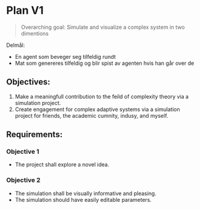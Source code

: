 # Plan V1

> Overarching goal: Simulate and visualize a complex system in two dimentions

Delmål:

- En agent som beveger seg tilfeldig rundt
- Mat som genereres tilfeldig og blir spist av agenten hvis han går over de


## Objectives:
1. Make a meaningfull contribution to the feild of complexity theory via a simulation project.
2. Create engagement for complex adaptive systems via a simulation project for friends, the academic cumnity, indusy, and myself.

## Requirements:
### Objective 1
* The project shall explore a novel idea.

### Objective 2
* The simulation shall be visually informative and pleasing.
* The simulation should have easily editable parameters.